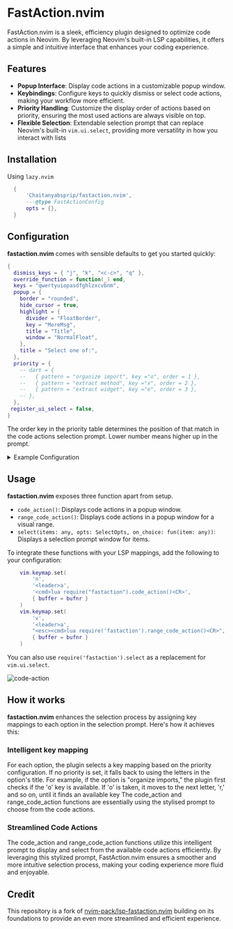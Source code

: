 # FastAction.nvim

FastAction.nvim is a sleek, efficiency plugin designed to optimize code actions
in Neovim. By leveraging Neovim's built-in LSP capabilities, it offers a simple
and intuitive interface that enhances your coding experience.

## Features

- **Popup Interface**: Display code actions in a customizable popup window.
- **Keybindings**: Configure keys to quickly dismiss or select code actions,
  making your workflow more efficient.
- **Priority Handling**: Customize the display order of actions based on
  priority, ensuring the most used actions are always visible on top.
- **Flexible Selection**: Extendable selection prompt that can replace Neovim's
  built-in `vim.ui.select`, providing more versatility in how you interact with lists

## Installation

Using `lazy.nvim`

```lua
  {
      'Chaitanyabsprip/fastaction.nvim',
      ---@type FastActionConfig
      opts = {},
  }
```

## Configuration

**fastaction.nvim** comes with sensible defaults to get you started quickly:

```lua
{
  dismiss_keys = { "j", "k", "<c-c>", "q" },
  override_function = function(_) end,
  keys = "qwertyuiopasdfghlzxcvbnm",
  popup = {
    border = "rounded",
    hide_cursor = true,
    highlight = {
      divider = "FloatBorder",
      key = "MoreMsg",
      title = "Title",
      window = "NormalFloat",
    },
    title = "Select one of:",
  },
  priority = {
    -- dart = {
    --   { pattern = "organize import", key ="o", order = 1 },
    --   { pattern = "extract method", key ="x", order = 2 },
    --   { pattern = "extract widget", key ="e", order = 3 },
    -- },
  },
 register_ui_select = false,
}
```

The order key in the priority table determines the position of that match in the
code actions selection prompt. Lower number means higher up in the prompt.

<details>
<summary>Example Configuration</summary>

```lua
{
  dismiss_keys = { "j", "k", "<c-c>", "q" },
  override_function = function(params) -- to retain built-in style keymaps
      params.invalid_keys[#params.invalid_keys + 1] = tostring(#params.invalid_keys + 1)
      return { key = tostring(#params.invalid_keys), order = 0 }
  end,
  keys = "asdfghlzxcvbnm",
  popup = {
    border = "rounded",
    hide_cursor = true,
    highlight = {
      divider = "FloatBorder",
      key = "MoreMsg",
      title = "Title",
      window = "NormalFloat",
    },
    title = "Select one of:",
  },
  priority = {
    dart = {
      { pattern = "organize import", key ="o", order = 1 },
      { pattern = "extract method", key ="x", order = 2 },
      { pattern = "extract widget", key ="e", order = 3 },
    },
    typescript = {
      { pattern = 'to existing import declaration', key = 'a', order = 2 },
      { pattern = 'from module', key = 'i', order = 1 },
    }
  }
}
```

</details>

## Usage

**fastaction.nvim** exposes three function apart from setup.

- `code_action()`: Displays code actions in a popup window.
- `range_code_action()`: Displays code actions in a popup window for a visual range.
- `select(items: any, opts: SelectOpts, on_choice: fun(item: any))`: Displays a
  selection prompt window for items.

To integrate these functions with your LSP mappings, add the following to your configuration:

```lua
    vim.keymap.set(
        'n',
        '<leader>a',
        '<cmd>lua require("fastaction").code_action()<CR>',
        { buffer = bufnr }
    )
    vim.keymap.set(
        'v',
        '<leader>a',
        "<esc><cmd>lua require('fastaction').range_code_action()<CR>",
        { buffer = bufnr }
    )
```

You can also use `require('fastaction').select` as a replacement for `vim.ui.select`.

![code-action](https://github.com/user-attachments/assets/18aadd07-73fe-4d62-885e-b5e4d3a4bfc4)

## How it works

**fastaction.nvim** enhances the selection process by assigning key mappings to each
option in the selection prompt. Here's how it achieves this:

### Intelligent key mapping

For each option, the plugin selects a key mapping based on the priority
configuration. If no priority is set, it falls back to using the letters in the
option's title. For example, if the option is "organize imports," the plugin
first checks if the 'o' key is available. If 'o' is taken, it moves to the next
letter, 'r,' and so on, until it finds an available key
The code_action and range_code_action functions are essentially using the
stylised prompt to choose from the code actions.

### Streamlined Code Actions

The code_action and range_code_action functions utilize this intelligent prompt
to display and select from the available code actions efficiently. By leveraging
this stylized prompt, FastAction.nvim ensures a smoother and more intuitive
selection process, making your coding experience more fluid and enjoyable.

## Credit

This repository is a fork of
[nvim-pack/lsp-fastaction.nvim](https://github.com/nvim-pack/lsp-fastaction.nvim)
building on its foundations to provide an even more streamlined and efficient experience.
